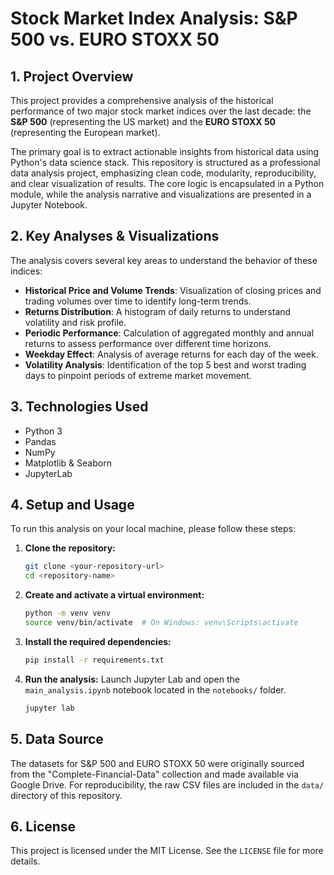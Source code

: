 # Stock Market Index Analysis: S&P 500 vs. EURO STOXX 50

## 1. Project Overview

This project provides a comprehensive analysis of the historical performance of two major stock market indices over the last decade: the **S&P 500** (representing the US market) and the **EURO STOXX 50** (representing the European market).

The primary goal is to extract actionable insights from historical data using Python's data science stack. This repository is structured as a professional data analysis project, emphasizing clean code, modularity, reproducibility, and clear visualization of results. The core logic is encapsulated in a Python module, while the analysis narrative and visualizations are presented in a Jupyter Notebook.

## 2. Key Analyses & Visualizations

The analysis covers several key areas to understand the behavior of these indices:
-   **Historical Price and Volume Trends**: Visualization of closing prices and trading volumes over time to identify long-term trends.
-   **Returns Distribution**: A histogram of daily returns to understand volatility and risk profile.
-   **Periodic Performance**: Calculation of aggregated monthly and annual returns to assess performance over different time horizons.
-   **Weekday Effect**: Analysis of average returns for each day of the week.
-   **Volatility Analysis**: Identification of the top 5 best and worst trading days to pinpoint periods of extreme market movement.

## 3. Technologies Used
-   Python 3
-   Pandas
-   NumPy
-   Matplotlib & Seaborn
-   JupyterLab


## 4. Setup and Usage
To run this analysis on your local machine, please follow these steps:

1.  **Clone the repository:**
    ```bash
    git clone <your-repository-url>
    cd <repository-name>
    ```
2.  **Create and activate a virtual environment:**
    ```bash
    python -m venv venv
    source venv/bin/activate  # On Windows: venv\Scripts\activate
    ```
3.  **Install the required dependencies:**
    ```bash
    pip install -r requirements.txt
    ```
4.  **Run the analysis:**
    Launch Jupyter Lab and open the `main_analysis.ipynb` notebook located in the `notebooks/` folder.
    ```bash
    jupyter lab
    ```

## 5. Data Source
The datasets for S&P 500 and EURO STOXX 50 were originally sourced from the "Complete-Financial-Data" collection and made available via Google Drive. For reproducibility, the raw CSV files are included in the `data/` directory of this repository.

## 6. License
This project is licensed under the MIT License. See the `LICENSE` file for more details.
